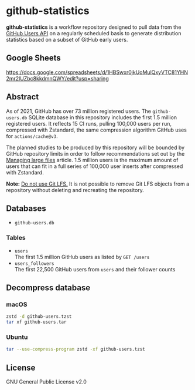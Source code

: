 # github-statistics
**github-statistics** is a workflow repository designed to pull data from the
[GitHub Users API][1] on a regularly scheduled basis to generate distribution
statistics based on a subset of GitHub early users.

## Google Sheets
https://docs.google.com/spreadsheets/d/1HBSwxr0jkUoMulQxyVTC81YHN2mr2lUZbc8kkdmnQWY/edit?usp=sharing

## Abstract
As of 2021, GitHub has over 73 million registered users. The `github-users.db`
SQLite database in this repository includes the first 1.5 million registered
users. It reflects 15 CI runs, pulling 100,000 users per run, compressed with
Zstandard, the same compression algorithm GitHub uses for `actions/cache@v3`.

The planned studies to be produced by this repository will be bounded by GitHub
repository limits in order to follow recommendations set out by the
[Managing large files][2] article. 1.5 million users is the maximum amount of
users that can fit in a full series of 100,000 user inserts after compressed
with Zstandard.

**Note:** [Do not use Git LFS.][3] It is not possible to remove Git LFS objects
from a repository without deleting and recreating the repository. 

## Databases
* `github-users.db`  

### Tables
* `users`  
  The first 1.5 million GitHub users as listed by `GET /users`
* `users_followers`  
  The first 22,500 GitHub users from `users` and their follower counts

## Decompress database
### macOS
```sh
zstd -d github-users.tzst
tar xf github-users.tar
```

### Ubuntu
```sh
tar --use-compress-program zstd -xf github-users.tzst
```

## License
GNU General Public License v2.0

[1]: https://docs.github.com/en/rest/users/users
[2]: https://docs.github.com/en/repositories/working-with-files/managing-large-files/about-large-files-on-github
[3]: https://docs.github.com/en/repositories/working-with-files/managing-large-files/removing-files-from-git-large-file-storage#git-lfs-objects-in-your-repository
